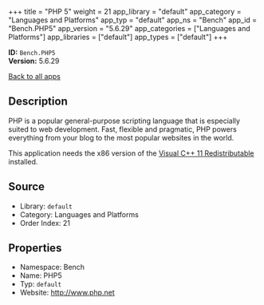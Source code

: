﻿+++
title = "PHP 5"
weight = 21
app_library = "default"
app_category = "Languages and Platforms"
app_typ = "default"
app_ns = "Bench"
app_id = "Bench.PHP5"
app_version = "5.6.29"
app_categories = ["Languages and Platforms"]
app_libraries = ["default"]
app_types = ["default"]
+++

**ID:** `Bench.PHP5`  
**Version:** 5.6.29  
<!--more-->

[Back to all apps](/apps/)

## Description
PHP is a popular general-purpose scripting language that is especially suited to web development.
Fast, flexible and pragmatic, PHP powers everything from your blog to the most popular websites in the world.

This application needs the x86 version of the [Visual C++ 11 Redistributable](https://www.microsoft.com/download/details.aspx?id=30679) installed.

## Source

* Library: `default`
* Category: Languages and Platforms
* Order Index: 21

## Properties

* Namespace: Bench
* Name: PHP5
* Typ: `default`
* Website: <http://www.php.net>

